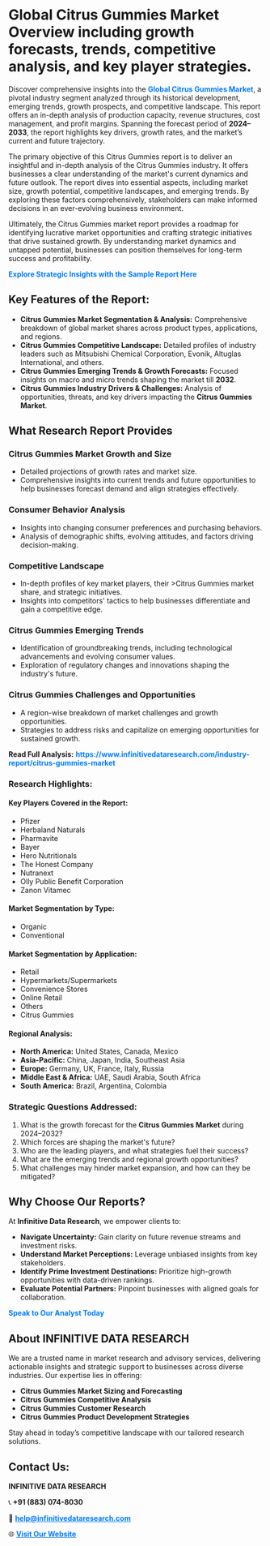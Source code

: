 <h1>Global Citrus Gummies Market Overview including growth forecasts, trends, competitive analysis, and key player strategies.</h1>
<p>
Discover comprehensive insights into the 
<a href="https://www.infinitivedataresearch.com/industry-report/citrus-gummies-market" rel="dofollow" style="color: #007BFF; text-decoration: none;"><strong>Global Citrus Gummies Market</strong></a>, a pivotal industry segment analyzed through its historical development, emerging trends, growth prospects, and competitive landscape. This report offers an in-depth analysis of production capacity, revenue structures, cost management, and profit margins. Spanning the forecast period of <strong>2024–2033</strong>, the report highlights key drivers, growth rates, and the market’s current and future trajectory.
</p>
<p>
The primary objective of this Citrus Gummies report is to deliver an insightful and in-depth analysis of the Citrus Gummies industry. It offers businesses a clear understanding of the market's current dynamics and future outlook. The report dives into essential aspects, including market size, growth potential, competitive landscapes, and emerging trends. By exploring these factors comprehensively, stakeholders can make informed decisions in an ever-evolving business environment.
</p>
<p>
Ultimately, the Citrus Gummies market report provides a roadmap for identifying lucrative market opportunities and crafting strategic initiatives that drive sustained growth. By understanding market dynamics and untapped potential, businesses can position themselves for long-term success and profitability.
</p>
<p>
<a href="https://www.infinitivedataresearch.com/request-sample/reportId=102767" style="color: #007BFF; text-decoration: none;"><strong>Explore Strategic Insights with the Sample Report Here</strong></a>
</p>

<h2>Key Features of the Report:</h2>
<ul>
<li><strong>Citrus Gummies Market Segmentation & Analysis:</strong> Comprehensive breakdown of global market shares across product types, applications, and regions.</li>
<li><strong>Citrus Gummies Competitive Landscape:</strong> Detailed profiles of industry leaders such as Mitsubishi Chemical Corporation, Evonik, Altuglas International, and others.</li>
<li><strong>Citrus Gummies Emerging Trends & Growth Forecasts:</strong> Focused insights on macro and micro trends shaping the market till <strong>2032</strong>.</li>
<li><strong>Citrus Gummies Industry Drivers & Challenges:</strong> Analysis of opportunities, threats, and key drivers impacting the <strong>Citrus Gummies Market</strong>.</li>
</ul>

<h2>What Research Report Provides</h2>
<h3>Citrus Gummies Market Growth and Size</h3>
<ul>
<li>Detailed projections of growth rates and market size.</li>
<li>Comprehensive insights into current trends and future opportunities to help businesses forecast demand and align strategies effectively.</li>
</ul>

<h3>Consumer Behavior Analysis</h3>
<ul>
<li>Insights into changing consumer preferences and purchasing behaviors.</li>
<li>Analysis of demographic shifts, evolving attitudes, and factors driving decision-making.</li>
</ul>

<h3>Competitive Landscape</h3>
<ul>
<li>In-depth profiles of key market players, their >Citrus Gummies market share, and strategic initiatives.</li>
<li>Insights into competitors' tactics to help businesses differentiate and gain a competitive edge.</li>
</ul>

<h3>Citrus Gummies Emerging Trends</h3>
<ul>
<li>Identification of groundbreaking trends, including technological advancements and evolving consumer values.</li>
<li>Exploration of regulatory changes and innovations shaping the industry's future.</li>
</ul>

<h3>Citrus Gummies Challenges and Opportunities</h3>
<ul>
<li>A region-wise breakdown of market challenges and growth opportunities.</li>
<li>Strategies to address risks and capitalize on emerging opportunities for sustained growth.</li>
</ul>
<p><strong>Read Full Analysis:</strong> <a href="https://www.infinitivedataresearch.com/industry-report/citrus-gummies-market" rel="dofollow" style="color: #007BFF; text-decoration: none;"><strong>https://www.infinitivedataresearch.com/industry-report/citrus-gummies-market</strong></a></p>
<h3>Research Highlights:</h3>
<h4>Key Players Covered in the Report:</h4>
<ul><li>Pfizer</li><li>Herbaland Naturals</li><li>Pharmavite</li><li>Bayer</li><li>Hero Nutritionals</li><li>The Honest Company</li><li>Nutranext</li><li>Olly Public Benefit Corporation</li><li>Zanon Vitamec</li></ul>
<h4>Market Segmentation by Type:</h4>
<ul><li>Organic</li><li>Conventional</li></ul>
<h4>Market Segmentation by Application:</h4>
<ul><li>Retail</li><li>Hypermarkets/Supermarkets</li><li>Convenience Stores</li><li>Online Retail</li><li>Others</li><li>Citrus Gummies</li></ul>

<h4>Regional Analysis:</h4>
<ul>
<li><strong>North America:</strong> United States, Canada, Mexico</li>
<li><strong>Asia-Pacific:</strong> China, Japan, India, Southeast Asia</li>
<li><strong>Europe:</strong> Germany, UK, France, Italy, Russia</li>
<li><strong>Middle East & Africa:</strong> UAE, Saudi Arabia, South Africa</li>
<li><strong>South America:</strong> Brazil, Argentina, Colombia</li>
</ul>

<h3>Strategic Questions Addressed:</h3>
<ol>
<li>What is the growth forecast for the <strong>Citrus Gummies Market</strong> during 2024–2032?</li>
<li>Which forces are shaping the market's future?</li>
<li>Who are the leading players, and what strategies fuel their success?</li>
<li>What are the emerging trends and regional growth opportunities?</li>
<li>What challenges may hinder market expansion, and how can they be mitigated?</li>
</ol>

<h2>Why Choose Our Reports?</h2>
<p>At <strong>Infinitive Data Research</strong>, we empower clients to:</p>
<ul>
<li><strong>Navigate Uncertainty:</strong> Gain clarity on future revenue streams and investment risks.</li>
<li><strong>Understand Market Perceptions:</strong> Leverage unbiased insights from key stakeholders.</li>
<li><strong>Identify Prime Investment Destinations:</strong> Prioritize high-growth opportunities with data-driven rankings.</li>
<li><strong>Evaluate Potential Partners:</strong> Pinpoint businesses with aligned goals for collaboration.</li>
</ul>
<p><a href="https://www.infinitivedataresearch.com/industry-report/citrus-gummies-market" rel="dofollow" style="color: #007BFF; text-decoration: none;"><strong>Speak to Our Analyst Today</strong></a></p>

<h2>About INFINITIVE DATA RESEARCH</h2>
<p>We are a trusted name in market research and advisory services, delivering actionable insights and strategic support to businesses across diverse industries. Our expertise lies in offering:</p>
<ul>
<li><strong>Citrus Gummies Market Sizing and Forecasting</strong></li>
<li><strong>Citrus Gummies Competitive Analysis</strong></li>
<li><strong>Citrus Gummies Customer Research</strong></li>
<li><strong>Citrus Gummies Product Development Strategies</strong></li>
</ul>
<p>Stay ahead in today’s competitive landscape with our tailored research solutions.</p>

<h2>Contact Us:</h2>
<p><strong>INFINITIVE DATA RESEARCH</strong></p>
<p>📞 <strong>+91 (883) 074-8030</strong></p>
<p>📧 <strong><a href="mailto:help@infinitivedataresearch.com" style="color: #007BFF;">help@infinitivedataresearch.com</a></strong></p>
<p>🌐 <strong><a href="https://www.infinitivedataresearch.com" rel="dofollow" style="color: #007BFF;">Visit Our Website</a></strong></p>